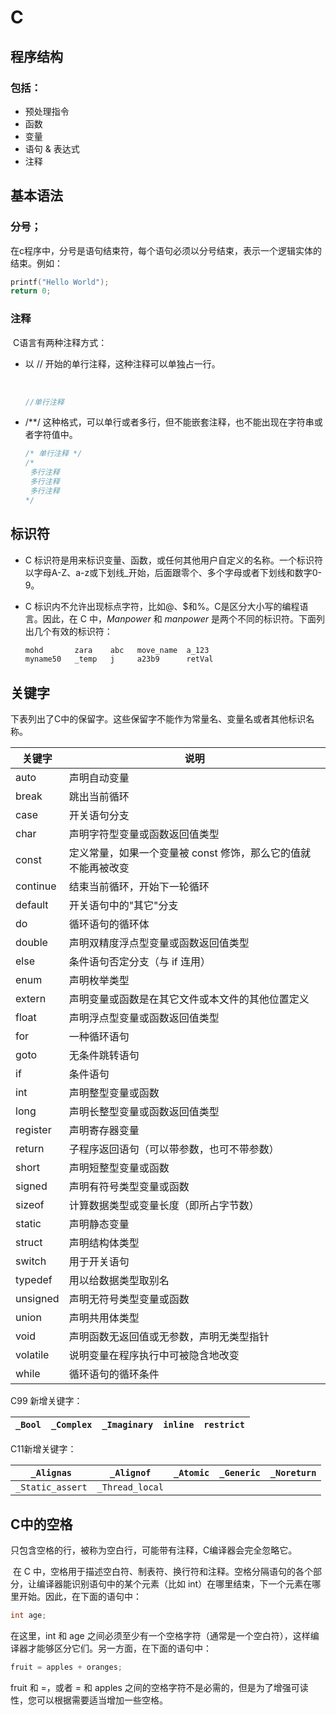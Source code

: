 # C

## 程序结构

### 包括：

- 预处理指令
- 函数
- 变量
- 语句 & 表达式
- 注释



## 基本语法

### 分号；

​	在c程序中，分号是语句结束符，每个语句必须以分号结束，表示一个逻辑实体的结束。例如：

```c
printf("Hello World");
return 0;
```



### 注释

​	C语言有两种注释方式：

- 以 // 开始的单行注释，这种注释可以单独占一行。

  ​	

  ```c
  //单行注释
  ```

- /**/  这种格式，可以单行或者多行，但不能嵌套注释，也不能出现在字符串或者字符值中。

  ```c
  /* 单行注释 */
  /*
   多行注释
   多行注释
   多行注释
  */
  ```

## 标识符

- C 标识符是用来标识变量、函数，或任何其他用户自定义的名称。一个标识符以字母A-Z、a-z或下划线_开始，后面跟零个、多个字母或者下划线和数字0-9。

- C 标识内不允许出现标点字符，比如@、$和%。C是区分大小写的编程语言。因此，在 C 中，*Manpower* 和 *manpower* 是两个不同的标识符。下面列出几个有效的标识符：

  ```c
  mohd       zara    abc   move_name  a_123
  myname50   _temp   j     a23b9      retVal
  ```

  

## 关键字

​	下表列出了C中的保留字。这些保留字不能作为常量名、变量名或者其他标识名称。

| 关键字   | 说明                                                         |
| -------- | ------------------------------------------------------------ |
| auto     | 声明自动变量                                                 |
| break    | 跳出当前循环                                                 |
| case     | 开关语句分支                                                 |
| char     | 声明字符型变量或函数返回值类型                               |
| const    | 定义常量，如果一个变量被 const 修饰，那么它的值就不能再被改变 |
| continue | 结束当前循环，开始下一轮循环                                 |
| default  | 开关语句中的"其它"分支                                       |
| do       | 循环语句的循环体                                             |
| double   | 声明双精度浮点型变量或函数返回值类型                         |
| else     | 条件语句否定分支（与 if 连用）                               |
| enum     | 声明枚举类型                                                 |
| extern   | 声明变量或函数是在其它文件或本文件的其他位置定义             |
| float    | 声明浮点型变量或函数返回值类型                               |
| for      | 一种循环语句                                                 |
| goto     | 无条件跳转语句                                               |
| if       | 条件语句                                                     |
| int      | 声明整型变量或函数                                           |
| long     | 声明长整型变量或函数返回值类型                               |
| register | 声明寄存器变量                                               |
| return   | 子程序返回语句（可以带参数，也可不带参数）                   |
| short    | 声明短整型变量或函数                                         |
| signed   | 声明有符号类型变量或函数                                     |
| sizeof   | 计算数据类型或变量长度（即所占字节数）                       |
| static   | 声明静态变量                                                 |
| struct   | 声明结构体类型                                               |
| switch   | 用于开关语句                                                 |
| typedef  | 用以给数据类型取别名                                         |
| unsigned | 声明无符号类型变量或函数                                     |
| union    | 声明共用体类型                                               |
| void     | 声明函数无返回值或无参数，声明无类型指针                     |
| volatile | 说明变量在程序执行中可被隐含地改变                           |
| while    | 循环语句的循环条件                                           |

C99 新增关键字：

| `_Bool` | `_Complex` | `_Imaginary` | `inline` | `restrict` |
| ------- | ---------- | ------------ | -------- | ---------- |

C11新增关键字：

| `_Alignas`       | `_Alignof`      | `_Atomic` | `_Generic` | `_Noreturn` |
| ---------------- | --------------- | --------- | ---------- | ----------- |
| `_Static_assert` | `_Thread_local` |           |            |             |

## C中的空格

​	只包含空格的行，被称为空白行，可能带有注释，C编译器会完全忽略它。

​	在 C 中，空格用于描述空白符、制表符、换行符和注释。空格分隔语句的各个部分，让编译器能识别语句中的某个元素（比如 int）在哪里结束，下一个元素在哪里开始。因此，在下面的语句中：

```c
int age;
```

在这里，int 和 age 之间必须至少有一个空格字符（通常是一个空白符），这样编译器才能够区分它们。另一方面，在下面的语句中：

```c
fruit = apples + oranges;
```

fruit 和 =，或者 = 和 apples 之间的空格字符不是必需的，但是为了增强可读性，您可以根据需要适当增加一些空格。
